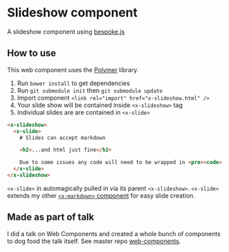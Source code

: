 # Slideshow component

A slideshow component using [bespoke.js](https://github.com/markdalgleish/bespoke.js)

## How to use

This web component uses the [Polymer](https://github.com/Polymer/polymer) library.

1. Run `bower install` to get dependencies
1. Run `git submodule init` then `git submodule update` 
1. Import component `<link rel="import" href="x-slideshow.html" />`
1. Your slide show will be contained inside `<x-slideshow>` tag
1. Individual slides are are contained in `<x-slide>`

```html
<x-slideshow>
  <x-slide>
    # Slides can accept markdown

    <h2>...and html just fine</h2>

    Due to some issues any code will need to be wrapped in <pre><code> the triple backtick(`) won't work, for now.
  </x-slide>
</x-slideshow>
```

`<x-slide>` in automagically pulled in via its parent `<x-slideshow>`. `<x-slide>` extends my other [`<x-markdown>` component](https://github.com/ryanseddon/markdown-component) for easy slide creation.

## Made as part of talk

I did a talk on Web Components and created a whole bunch of components to dog food the talk itself. See master repo [web-components](https://github.com/ryanseddon/web-components).